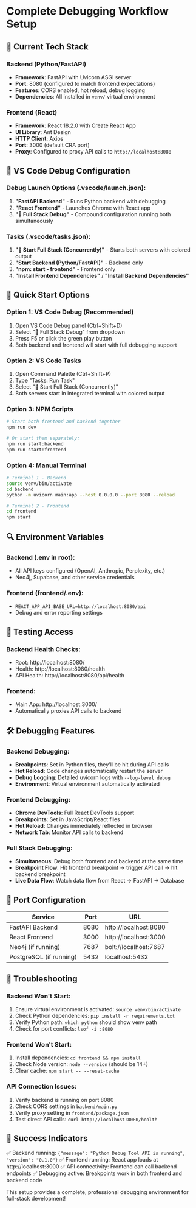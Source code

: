 # Complete Debugging Workflow Setup

## 🚀 **Current Tech Stack**

### Backend (Python/FastAPI)
- **Framework**: FastAPI with Uvicorn ASGI server
- **Port**: 8080 (configured to match frontend expectations)
- **Features**: CORS enabled, hot reload, debug logging
- **Dependencies**: All installed in `venv/` virtual environment

### Frontend (React)
- **Framework**: React 18.2.0 with Create React App
- **UI Library**: Ant Design
- **HTTP Client**: Axios
- **Port**: 3000 (default CRA port)
- **Proxy**: Configured to proxy API calls to `http://localhost:8080`

## 🔧 **VS Code Debug Configuration**

### Debug Launch Options (.vscode/launch.json):
1. **"FastAPI Backend"** - Runs Python backend with debugging
2. **"React Frontend"** - Launches Chrome with React app
3. **"🚀 Full Stack Debug"** - Compound configuration running both simultaneously

### Tasks (.vscode/tasks.json):
1. **"🚀 Start Full Stack (Concurrently)"** - Starts both servers with colored output
2. **"Start Backend (Python/FastAPI)"** - Backend only
3. **"npm: start - frontend"** - Frontend only
4. **"Install Frontend Dependencies"** / **"Install Backend Dependencies"**

## 🎯 **Quick Start Options**

### Option 1: VS Code Debug (Recommended)
1. Open VS Code Debug panel (Ctrl+Shift+D)
2. Select "🚀 Full Stack Debug" from dropdown
3. Press F5 or click the green play button
4. Both backend and frontend will start with full debugging support

### Option 2: VS Code Tasks
1. Open Command Palette (Ctrl+Shift+P)
2. Type "Tasks: Run Task"
3. Select "🚀 Start Full Stack (Concurrently)"
4. Both servers start in integrated terminal with colored output

### Option 3: NPM Scripts
```bash
# Start both frontend and backend together
npm run dev

# Or start them separately:
npm run start:backend
npm run start:frontend
```

### Option 4: Manual Terminal
```bash
# Terminal 1 - Backend
source venv/bin/activate
cd backend
python -m uvicorn main:app --host 0.0.0.0 --port 8080 --reload

# Terminal 2 - Frontend  
cd frontend
npm start
```

## 🔍 **Environment Variables**

### Backend (.env in root):
- All API keys configured (OpenAI, Anthropic, Perplexity, etc.)
- Neo4j, Supabase, and other service credentials

### Frontend (frontend/.env):
- `REACT_APP_API_BASE_URL=http://localhost:8080/api`
- Debug and error reporting settings

## 🧪 **Testing Access**

### Backend Health Checks:
- Root: http://localhost:8080/
- Health: http://localhost:8080/health
- API Health: http://localhost:8080/api/health

### Frontend:
- Main App: http://localhost:3000/
- Automatically proxies API calls to backend

## 🛠 **Debugging Features**

### Backend Debugging:
- **Breakpoints**: Set in Python files, they'll be hit during API calls
- **Hot Reload**: Code changes automatically restart the server
- **Debug Logging**: Detailed uvicorn logs with `--log-level debug`
- **Environment**: Virtual environment automatically activated

### Frontend Debugging:
- **Chrome DevTools**: Full React DevTools support
- **Breakpoints**: Set in JavaScript/React files
- **Hot Reload**: Changes immediately reflected in browser
- **Network Tab**: Monitor API calls to backend

### Full Stack Debugging:
- **Simultaneous**: Debug both frontend and backend at the same time
- **Breakpoint Flow**: Hit frontend breakpoint → trigger API call → hit backend breakpoint
- **Live Data Flow**: Watch data flow from React → FastAPI → Database

## 📁 **Port Configuration**

| Service | Port | URL |
|---------|------|-----|
| FastAPI Backend | 8080 | http://localhost:8080 |
| React Frontend | 3000 | http://localhost:3000 |
| Neo4j (if running) | 7687 | bolt://localhost:7687 |
| PostgreSQL (if running) | 5432 | localhost:5432 |

## 🚨 **Troubleshooting**

### Backend Won't Start:
1. Ensure virtual environment is activated: `source venv/bin/activate`
2. Check Python dependencies: `pip install -r requirements.txt`
3. Verify Python path: `which python` should show venv path
4. Check for port conflicts: `lsof -i :8080`

### Frontend Won't Start:
1. Install dependencies: `cd frontend && npm install`
2. Check Node version: `node --version` (should be 14+)
3. Clear cache: `npm start -- --reset-cache`

### API Connection Issues:
1. Verify backend is running on port 8080
2. Check CORS settings in `backend/main.py`
3. Verify proxy setting in `frontend/package.json`
4. Test direct API calls: `curl http://localhost:8080/health`

## 🎉 **Success Indicators**

✅ Backend running: `{"message": "Python Debug Tool API is running", "version": "0.1.0"}`
✅ Frontend running: React app loads at http://localhost:3000
✅ API connectivity: Frontend can call backend endpoints
✅ Debugging active: Breakpoints work in both frontend and backend code

This setup provides a complete, professional debugging environment for full-stack development! 